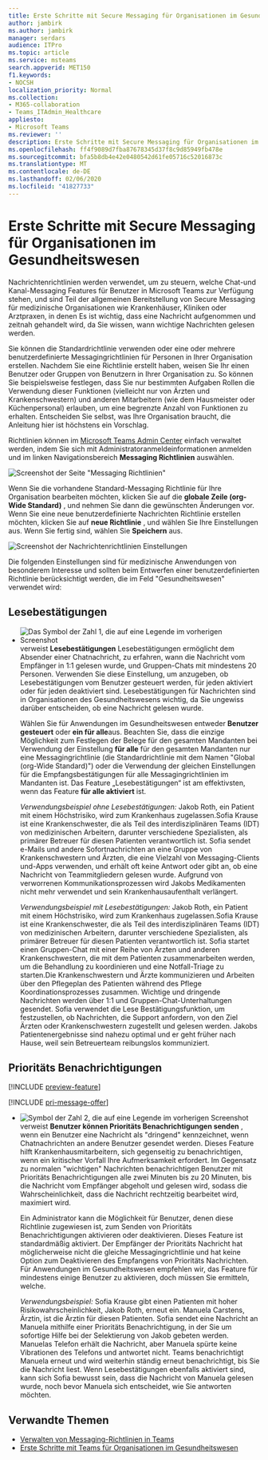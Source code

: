 ```yaml
---
title: Erste Schritte mit Secure Messaging für Organisationen im Gesundheitswesen
author: jambirk
ms.author: jambirk
manager: serdars
audience: ITPro
ms.topic: article
ms.service: msteams
search.appverid: MET150
f1.keywords:
- NOCSH
localization_priority: Normal
ms.collection:
- M365-collaboration
- Teams_ITAdmin_Healthcare
appliesto:
- Microsoft Teams
ms.reviewer: ''
description: Erste Schritte mit Secure Messaging für Organisationen im Gesundheitswesen
ms.openlocfilehash: ff4f9089d7fba87678345d37f8c9d85949fb478e
ms.sourcegitcommit: bfa5b8db4e42e0480542d61fe05716c52016873c
ms.translationtype: MT
ms.contentlocale: de-DE
ms.lasthandoff: 02/06/2020
ms.locfileid: "41827733"
---
```

# <a name="get-started-with-secure-messaging-for-healthcare-organizations"></a>Erste Schritte mit Secure Messaging für Organisationen im Gesundheitswesen

Nachrichtenrichtlinien werden verwendet, um zu steuern, welche Chat-und Kanal-Messaging Features für Benutzer in Microsoft Teams zur Verfügung stehen, und sind Teil der allgemeinen Bereitstellung von Secure Messaging für medizinische Organisationen wie Krankenhäuser, Kliniken oder Arztpraxen, in denen Es ist wichtig, dass eine Nachricht aufgenommen und zeitnah gehandelt wird, da Sie wissen, wann wichtige Nachrichten gelesen werden.

Sie können die Standardrichtlinie verwenden oder eine oder mehrere benutzerdefinierte Messagingrichtlinien für Personen in Ihrer Organisation erstellen. Nachdem Sie eine Richtlinie erstellt haben, weisen Sie Ihr einen Benutzer oder Gruppen von Benutzern in Ihrer Organisation zu. So können Sie beispielsweise festlegen, dass Sie nur bestimmten Aufgaben Rollen die Verwendung dieser Funktionen (vielleicht nur von Ärzten und Krankenschwestern) und anderen Mitarbeitern (wie dem Hausmeister oder Küchenpersonal) erlauben, um eine begrenzte Anzahl von Funktionen zu erhalten. Entscheiden Sie selbst, was Ihre Organisation braucht, die Anleitung hier ist höchstens ein Vorschlag.

Richtlinien können im [Microsoft Teams Admin Center](https://admin.teams.microsoft.com) einfach verwaltet werden, indem Sie sich mit Administratoranmeldeinformationen anmelden und im linken Navigationsbereich **Messaging Richtlinien** auswählen.

 ![Screenshot der Seite "Messaging Richtlinien"](../../media/messaging-policies-image1.png)

Wenn Sie die vorhandene Standard-Messaging Richtlinie für Ihre Organisation bearbeiten möchten, klicken Sie auf die **globale Zeile (org-Wide Standard)** , und nehmen Sie dann die gewünschten Änderungen vor. Wenn Sie eine neue benutzerdefinierte Nachrichten Richtlinie erstellen möchten, klicken Sie auf **neue Richtlinie** , und wählen Sie Ihre Einstellungen aus. Wenn Sie fertig sind, wählen Sie **Speichern** aus.

![Screenshot der Nachrichtenrichtlinien Einstellungen](../../media/hc-message-policy.png)

Die folgenden Einstellungen sind für medizinische Anwendungen von besonderem Interesse und sollten beim Entwerfen einer benutzerdefinierten Richtlinie berücksichtigt werden, die im Feld "Gesundheitswesen" verwendet wird:

## <a name="read-receipts"></a>Lesebestätigungen

- ![Das Symbol der Zahl 1, die auf eine Legende im vorherigen Screenshot](../../media/sfbcallout1.png) verweist **Lesebestätigungen** Lesebestätigungen ermöglicht dem Absender einer Chatnachricht, zu erfahren, wann die Nachricht vom Empfänger in 1:1 gelesen wurde, und Gruppen-Chats mit mindestens 20 Personen. Verwenden Sie diese Einstellung, um anzugeben, ob Lesebestätigungen vom Benutzer gesteuert werden, für jeden aktiviert oder für jeden deaktiviert sind. Lesebestätigungen für Nachrichten sind in Organisationen des Gesundheitswesens wichtig, da Sie ungewiss darüber entscheiden, ob eine Nachricht gelesen wurde.

  Wählen Sie für Anwendungen im Gesundheitswesen entweder **Benutzer gesteuert** oder **ein für alle**aus. Beachten Sie, dass die einzige Möglichkeit zum Festlegen der Belege für den gesamten Mandanten bei Verwendung der Einstellung **für alle** für den gesamten Mandanten nur eine Messagingrichtlinie (die Standardrichtlinie mit dem Namen "Global (org-Wide Standard)") oder die Verwendung der gleichen Einstellungen für die Empfangsbestätigungen für alle Messagingrichtlinien im Mandanten ist. Das Feature „Lesebestätigungen“ ist am effektivsten, wenn das Feature **für alle aktiviert** ist.

    *Verwendungsbeispiel ohne Lesebestätigungen:* Jakob Roth, ein Patient mit einem Höchstrisiko, wird zum Krankenhaus zugelassen.Sofia Krause ist eine Krankenschwester, die als Teil des interdisziplinären Teams (IDT) von medizinischen Arbeitern, darunter verschiedene Spezialisten, als primärer Betreuer für diesen Patienten verantwortlich ist.  Sofia sendet e-Mails und andere Sofortnachrichten an eine Gruppe von Krankenschwestern und Ärzten, die eine Vielzahl von Messaging-Clients und-Apps verwenden, und erhält oft keine Antwort oder gibt an, ob eine Nachricht von Teammitgliedern gelesen wurde. Aufgrund von verworrenen Kommunikationsprozessen wird Jakobs Medikamenten nicht mehr verwendet und sein Krankenhausaufenthalt verlängert.

    *Verwendungsbeispiel mit Lesebestätigungen:* Jakob Roth, ein Patient mit einem Höchstrisiko, wird zum Krankenhaus zugelassen.Sofia Krause ist eine Krankenschwester, die als Teil des interdisziplinären Teams (IDT) von medizinischen Arbeitern, darunter verschiedene Spezialisten, als primärer Betreuer für diesen Patienten verantwortlich ist.  Sofia startet einen Gruppen-Chat mit einer Reihe von Ärzten und anderen Krankenschwestern, die mit dem Patienten zusammenarbeiten werden, um die Behandlung zu koordinieren und eine Notfall-Triage zu starten.Die Krankenschwestern und Ärzte kommunizieren und Arbeiten über den Pflegeplan des Patienten während des Pflege Koordinationsprozesses zusammen.  Wichtige und dringende Nachrichten werden über 1:1 und Gruppen-Chat-Unterhaltungen gesendet. Sofia verwendet die Lese Bestätigungsfunktion, um festzustellen, ob Nachrichten, die Support anfordern, von den Ziel Ärzten oder Krankenschwestern zugestellt und gelesen werden. Jakobs Patientenergebnisse sind nahezu optimal und er geht früher nach Hause, weil sein Betreuerteam reibungslos kommuniziert.

## <a name="priority-notifications"></a>Prioritäts Benachrichtigungen

[!INCLUDE [preview-feature](../../includes/preview-feature.md)]

[!INCLUDE [pri-message-offer](../../includes/pri-message-offer.md)]

- ![Symbol der Zahl 2, die auf eine Legende im vorherigen Screenshot](../../media/sfbcallout2.png) verweist **Benutzer können Prioritäts Benachrichtigungen senden** , wenn ein Benutzer eine Nachricht als "dringend" kennzeichnet, wenn Chatnachrichten an andere Benutzer gesendet werden. Dieses Feature hilft Krankenhausmitarbeitern, sich gegenseitig zu benachrichtigen, wenn ein kritischer Vorfall Ihre Aufmerksamkeit erfordert. Im Gegensatz zu normalen "wichtigen" Nachrichten benachrichtigen Benutzer mit Prioritäts Benachrichtigungen alle zwei Minuten bis zu 20 Minuten, bis die Nachricht vom Empfänger abgeholt und gelesen wird, sodass die Wahrscheinlichkeit, dass die Nachricht rechtzeitig bearbeitet wird, maximiert wird.

  Ein Administrator kann die Möglichkeit für Benutzer, denen diese Richtlinie zugewiesen ist, zum Senden von Prioritäts Benachrichtigungen aktivieren oder deaktivieren. Dieses Feature ist standardmäßig aktiviert. Der Empfänger der Prioritäts Nachricht hat möglicherweise nicht die gleiche Messagingrichtlinie und hat keine Option zum Deaktivieren des Empfangens von Prioritäts Nachrichten. Für Anwendungen im Gesundheitswesen empfehlen wir, das Feature für mindestens einige Benutzer zu aktivieren, doch müssen Sie ermitteln, welche.

  *Verwendungsbeispiel:* Sofia Krause gibt einen Patienten mit hoher Risikowahrscheinlichkeit, Jakob Roth, erneut ein. Manuela Carstens, Ärztin, ist die Ärztin für diesen Patienten.  Sofia sendet eine Nachricht an Manuela mithilfe einer Prioritäts Benachrichtigung, in der Sie um sofortige Hilfe bei der Selektierung von Jakob gebeten werden.  Manuelas Telefon erhält die Nachricht, aber Manuela spürte keine Vibrationen des Telefons und antwortet nicht. Teams benachrichtigt Manuela erneut und wird weiterhin ständig erneut benachrichtigt, bis Sie die Nachricht liest. Wenn Lesebestätigungen ebenfalls aktiviert sind, kann sich Sofia bewusst sein, dass die Nachricht von Manuela gelesen wurde, noch bevor Manuela sich entscheidet, wie Sie antworten möchten.

## <a name="related-topics"></a>Verwandte Themen

- [Verwalten von Messaging-Richtlinien in Teams](../../messaging-policies-in-teams.md)
- [Erste Schritte mit Teams für Organisationen im Gesundheitswesen](teams-in-hc.md)
